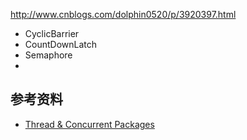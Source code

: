 http://www.cnblogs.com/dolphin0520/p/3920397.html

- CyclicBarrier
- CountDownLatch
- Semaphore
-

## 参考资料

- [Thread & Concurrent Packages](http://www.java2s.com/Tutorials/Java/Java_Thread/0220__Java_Synchronizers.htm)
